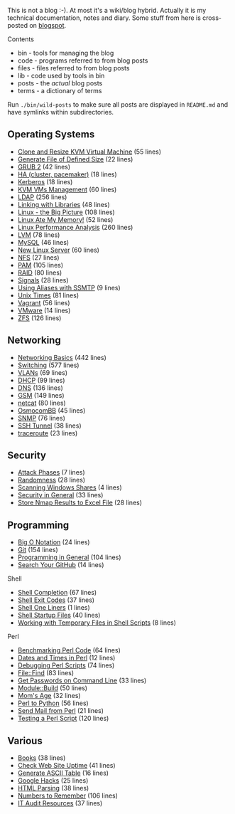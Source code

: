 This is not a blog :-). At most it's a wiki/blog hybrid. Actually it is my
technical documentation, notes and diary. Some stuff from here is cross-posted
on [blogspot](http://jreisinger.blogspot.sk).

Contents
* bin - tools for managing the blog
* code - programs referred to from blog posts
* files - files referred to from blog posts
* lib - code used by tools in bin
* posts - the *actual* blog posts
* terms - a dictionary of terms

Run `./bin/wild-posts` to make sure all posts are displayed in
`README.md` and have symlinks within subdirectories.

Operating Systems
-----------------

* [Clone and Resize KVM Virtual Machine](posts/clone-and-resize-kvm-virtual-machine.md) (55 lines)
* [Generate File of Defined Size](posts/gen_rand_file.md) (22 lines)
* [GRUB 2](posts/grub2.md) (42 lines)
* [HA (cluster, pacemaker)](posts/ha.md) (18 lines)
* [Kerberos](posts/kerberos.md) (18 lines)
* [KVM VMs Management](posts/vm-mngt.md) (60 lines)
* [LDAP](posts/ldap.md) (256 lines)
* [Linking with Libraries](posts/linking-with-libraries.md) (48 lines)
* [Linux - the Big Picture](posts/linux-big-picture.md) (108 lines)
* [Linux Ate My Memory!](posts/linux-ate-my-memory.md) (52 lines)
* [Linux Performance Analysis](posts/linux-performance-analysis.md) (260 lines)
* [LVM](posts/lvm.md) (78 lines)
* [MySQL](posts/mysql.md) (46 lines)
* [New Linux Server](posts/new-linux-server.md) (60 lines)
* [NFS](posts/nfs.md) (27 lines)
* [PAM](posts/pam.md) (105 lines)
* [RAID](posts/raid.md) (80 lines)
* [Signals](posts/signals.md) (28 lines)
* [Using Aliases with SSMTP](posts/ssmtp.md) (9 lines)
* [Unix Times](posts/unix-times.md) (81 lines)
* [Vagrant](posts/vagrant.md) (56 lines)
* [VMware](posts/vmware.md) (14 lines)
* [ZFS](posts/zfs.md) (126 lines)

Networking
----------

* [Networking Basics](posts/net-basics.md) (442 lines)
* [Switching](posts/switching.md) (577 lines)
* [VLANs](posts/vlans.md) (69 lines)
* [DHCP](posts/dhcp.md) (99 lines)
* [DNS](posts/dns.md) (136 lines)
* [GSM](posts/gsm.md) (149 lines)
* [netcat](posts/netcat.md) (80 lines)
* [OsmocomBB](posts/osmocombb.md) (45 lines)
* [SNMP](posts/snmp.md) (76 lines)
* [SSH Tunnel](posts/ssh-tunnel.md) (38 lines)
* [traceroute](posts/traceroute-explained.md) (23 lines)

Security
--------

* [Attack Phases](posts/attack-phases.md) (7 lines)
* [Randomness](posts/randomness.md) (28 lines)
* [Scanning Windows Shares](posts/scan_win_shares.md) (4 lines)
* [Security in General](posts/general-security.md) (33 lines)
* [Store Nmap Results to Excel File](posts/nmap2excel.md) (28 lines)

Programming
-----------

* [Big O Notation](posts/big-o-notation.md) (24 lines)
* [Git](posts/git.md) (154 lines)
* [Programming in General](posts/prog-general.md) (104 lines)
* [Search Your GitHub](posts/search-github.md) (14 lines)

Shell

* [Shell Completion](posts/shell-completion.md) (67 lines)
* [Shell Exit Codes](posts/shell-exit-codes.md) (37 lines)
* [Shell One Liners](posts/shell-one-liners.md) (1 lines)
* [Shell Startup Files](posts/shell-startup-files.md) (40 lines)
* [Working with Temporary Files in Shell Scripts](posts/shell-temporary-files.md) (8 lines)

Perl

* [Benchmarking Perl Code](posts/benchmarking-perl-code.md) (64 lines)
* [Dates and Times in Perl](posts/perl-date-time.md) (12 lines)
* [Debugging Perl Scripts](posts/debugging-perl-scripts.md) (74 lines)
* [File::Find](posts/file-find.md) (83 lines)
* [Get Passwords on Command Line](posts/get-passwd.md) (33 lines)
* [Module::Build](posts/module-build.md) (50 lines)
* [Mom's Age](posts/moms-age.md) (32 lines)
* [Perl to Python](posts/perl2python.md) (56 lines)
* [Send Mail from Perl](posts/send-mail-from-perl.md) (21 lines)
* [Testing a Perl Script](posts/testing-perl-script.md) (120 lines)

Various
-------

* [Books](posts/books.md) (38 lines)
* [Check Web Site Uptime](posts/check-web-app.md) (41 lines)
* [Generate ASCII Table](posts/gen_ascii_table.md) (16 lines)
* [Google Hacks](posts/google-hacks.md) (25 lines)
* [HTML Parsing](posts/html-parsing.md) (38 lines)
* [Numbers to Remember](posts/numbers-to-remember.md) (106 lines)
* [IT Audit Resources](posts/it-audit-resources.md) (37 lines)
